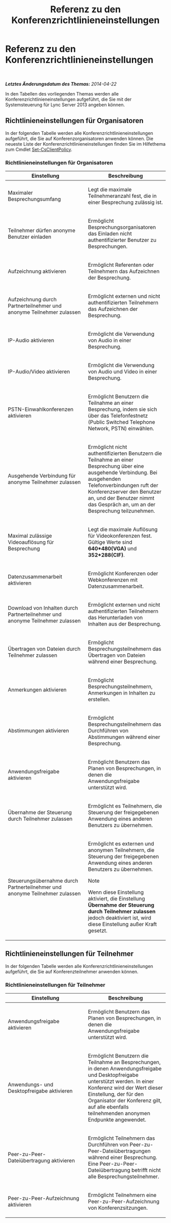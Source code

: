 ﻿---
title: Referenz zu den Konferenzrichtlinieneinstellungen
TOCTitle: Referenz zu den Konferenzrichtlinieneinstellungen
ms:assetid: ec8125f7-ef78-4a2b-8db0-4dd3cf5a4065
ms:mtpsurl: https://technet.microsoft.com/de-de/library/Gg429724(v=OCS.15)
ms:contentKeyID: 49295804
ms.date: 05/19/2016
mtps_version: v=OCS.15
ms.translationtype: HT
---

# Referenz zu den Konferenzrichtlinieneinstellungen

 

_**Letztes Änderungsdatum des Themas:** 2014-04-22_

In den Tabellen des vorliegenden Themas werden alle Konferenzrichtlinieneinstellungen aufgeführt, die Sie mit der Systemsteuerung für Lync Server 2013 angeben können.

## Richtlinieneinstellungen für Organisatoren

In der folgenden Tabelle werden alle Konferenzrichtlinieneinstellungen aufgeführt, die Sie auf Konferenzorganisatoren anwenden können. Die neueste Liste der Konferenzrichtlinieneinstellungen finden Sie im Hilfethema zum Cmdlet [Set-CsClientPolicy](https://docs.microsoft.com/en-us/powershell/module/skype/Set-CsClientPolicy).

### Richtlinieneinstellungen für Organisatoren

<table>
<colgroup>
<col style="width: 50%" />
<col style="width: 50%" />
</colgroup>
<thead>
<tr class="header">
<th>Einstellung</th>
<th>Beschreibung</th>
</tr>
</thead>
<tbody>
<tr class="odd">
<td><p>Maximaler Besprechungsumfang</p></td>
<td><p>Legt die maximale Teilnehmeranzahl fest, die in einer Besprechung zulässig ist.</p></td>
</tr>
<tr class="even">
<td><p>Teilnehmer dürfen anonyme Benutzer einladen</p></td>
<td><p>Ermöglicht Besprechungsorganisatoren das Einladen nicht authentifizierter Benutzer zu Besprechungen.</p></td>
</tr>
<tr class="odd">
<td><p>Aufzeichnung aktivieren</p></td>
<td><p>Ermöglicht Referenten oder Teilnehmern das Aufzeichnen der Besprechung.</p></td>
</tr>
<tr class="even">
<td><p>Aufzeichnung durch Partnerteilnehmer und anonyme Teilnehmer zulassen</p></td>
<td><p>Ermöglicht externen und nicht authentifizierten Teilnehmern das Aufzeichnen der Besprechung.</p></td>
</tr>
<tr class="odd">
<td><p>IP-Audio aktivieren</p></td>
<td><p>Ermöglicht die Verwendung von Audio in einer Besprechung.</p></td>
</tr>
<tr class="even">
<td><p>IP-Audio/Video aktivieren</p></td>
<td><p>Ermöglicht die Verwendung von Audio und Video in einer Besprechung.</p></td>
</tr>
<tr class="odd">
<td><p>PSTN-Einwahlkonferenzen aktivieren</p></td>
<td><p>Ermöglicht Benutzern die Teilnahme an einer Besprechung, indem sie sich über das Telefonfestnetz (Public Switched Telephone Network, PSTN) einwählen.</p></td>
</tr>
<tr class="even">
<td><p>Ausgehende Verbindung für anonyme Teilnehmer zulassen</p></td>
<td><p>Ermöglicht nicht authentifizierten Benutzern die Teilnahme an einer Besprechung über eine ausgehende Verbindung. Bei ausgehenden Telefonverbindungen ruft der Konferenzserver den Benutzer an, und der Benutzer nimmt das Gespräch an, um an der Besprechung teilzunehmen.</p></td>
</tr>
<tr class="odd">
<td><p>Maximal zulässige Videoauflösung für Besprechung</p></td>
<td><p>Legt die maximale Auflösung für Videokonferenzen fest. Gültige Werte sind <strong>640*480(VGA)</strong> und <strong>352*288(CIF)</strong>.</p></td>
</tr>
<tr class="even">
<td><p>Datenzusammenarbeit aktivieren</p></td>
<td><p>Ermöglicht Konferenzen oder Webkonferenzen mit Datenzusammenarbeit.</p></td>
</tr>
<tr class="odd">
<td><p>Download von Inhalten durch Partnerteilnehmer und anonyme Teilnehmer zulassen</p></td>
<td><p>Ermöglicht externen und nicht authentifizierten Teilnehmern das Herunterladen von Inhalten aus der Besprechung.</p></td>
</tr>
<tr class="even">
<td><p>Übertragen von Dateien durch Teilnehmer zulassen</p></td>
<td><p>Ermöglicht Besprechungsteilnehmern das Übertragen von Dateien während einer Besprechung.</p></td>
</tr>
<tr class="odd">
<td><p>Anmerkungen aktivieren</p></td>
<td><p>Ermöglicht Besprechungsteilnehmern, Anmerkungen in Inhalten zu erstellen.</p></td>
</tr>
<tr class="even">
<td><p>Abstimmungen aktivieren</p></td>
<td><p>Ermöglicht Besprechungsteilnehmern das Durchführen von Abstimmungen während einer Besprechung.</p></td>
</tr>
<tr class="odd">
<td><p>Anwendungsfreigabe aktivieren</p></td>
<td><p>Ermöglicht Benutzern das Planen von Besprechungen, in denen die Anwendungsfreigabe unterstützt wird.</p></td>
</tr>
<tr class="even">
<td><p>Übernahme der Steuerung durch Teilnehmer zulassen</p></td>
<td><p>Ermöglicht es Teilnehmern, die Steuerung der freigegebenen Anwendung eines anderen Benutzers zu übernehmen.</p></td>
</tr>
<tr class="odd">
<td><p>Steuerungsübernahme durch Partnerteilnehmer und anonyme Teilnehmer zulassen</p></td>
<td><p>Ermöglicht es externen und anonymen Teilnehmern, die Steuerung der freigegebenen Anwendung eines anderen Benutzers zu übernehmen.</p>
<div>

> [!NOTE]
> Wenn diese Einstellung aktiviert, die Einstellung <STRONG>Übernahme der Steuerung durch Teilnehmer zulassen</STRONG> jedoch deaktiviert ist, wird diese Einstellung außer Kraft gesetzt.


</div></td>
</tr>
</tbody>
</table>


## Richtlinieneinstellungen für Teilnehmer

In der folgenden Tabelle werden alle Konferenzrichtlinieneinstellungen aufgeführt, die Sie auf Konferenzteilnehmer anwenden können.

### Richtlinieneinstellungen für Teilnehmer

<table>
<colgroup>
<col style="width: 50%" />
<col style="width: 50%" />
</colgroup>
<thead>
<tr class="header">
<th>Einstellung</th>
<th>Beschreibung</th>
</tr>
</thead>
<tbody>
<tr class="odd">
<td><p>Anwendungsfreigabe aktivieren</p></td>
<td><p>Ermöglicht Benutzern das Planen von Besprechungen, in denen die Anwendungsfreigabe unterstützt wird.</p></td>
</tr>
<tr class="even">
<td><p>Anwendungs- und Desktopfreigabe aktivieren</p></td>
<td><p>Ermöglicht Benutzern die Teilnahme an Besprechungen, in denen Anwendungsfreigabe und Desktopfreigabe unterstützt werden. In einer Konferenz wird der Wert dieser Einstellung, der für den Organisator der Konferenz gilt, auf alle ebenfalls teilnehmenden anonymen Endpunkte angewendet.</p></td>
</tr>
<tr class="odd">
<td><p>Peer-zu-Peer-Dateiübertragung aktivieren</p></td>
<td><p>Ermöglicht Teilnehmern das Durchführen von Peer-zu-Peer-Dateiübertragungen während einer Besprechung. Eine Peer-zu-Peer-Dateiübertragung betrifft nicht alle Besprechungsteilnehmer.</p></td>
</tr>
<tr class="even">
<td><p>Peer-zu-Peer-Aufzeichnung aktivieren</p></td>
<td><p>Ermöglicht Teilnehmern eine Peer-zu-Peer-Aufzeichnung von Konferenzsitzungen.</p></td>
</tr>
</tbody>
</table>

